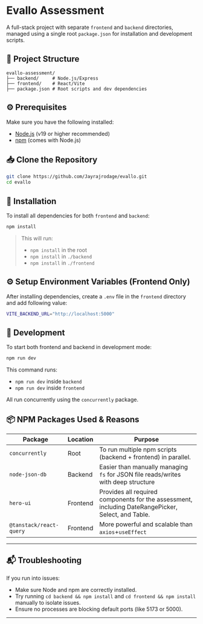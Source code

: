 # Evallo Assessment

A full-stack project with separate `frontend` and `backend` directories, managed using a single root `package.json` for installation and development scripts.

## 📁 Project Structure

```
evallo-assessment/
├── backend/     # Node.js/Express
├── frontend/    # React/Vite
├── package.json # Root scripts and dev dependencies
```

## ⚙️ Prerequisites

Make sure you have the following installed:

- [Node.js](https://nodejs.org/) (v19 or higher recommended)
- [npm](https://www.npmjs.com/) (comes with Node.js)

## 📥 Clone the Repository

```bash
git clone https://github.com/Jayrajrodage/evallo.git
cd evallo
```

## 🚀 Installation

To install all dependencies for both `frontend` and `backend`:

```bash
npm install
```

> This will run:
>
> - `npm install` in the root
> - `npm install` in `./backend`
> - `npm install` in `./frontend`

## ⚙️ Setup Environment Variables (Frontend Only)

After installing dependencies, create a `.env` file in the `frontend` directory and add following value:

```bash
VITE_BACKEND_URL="http://localhost:5000"
```

## 🧪 Development

To start both frontend and backend in development mode:

```bash
npm run dev
```

This command runs:

- `npm run dev` inside `backend`
- `npm run dev` inside `frontend`

All run concurrently using the `concurrently` package.

## 📦 NPM Packages Used & Reasons

| Package                 | Location | Purpose                                                                                            |
| ----------------------- | -------- | -------------------------------------------------------------------------------------------------- |
| `concurrently`          | Root     | To run multiple npm scripts (backend + frontend) in parallel.                                      |
| `node-json-db`          | Backend  | Easier than manually managing `fs` for JSON file reads/writes with deep structure                  |
| `hero-ui`               | Frontend  | Provides all required components for the assessment, including DateRangePicker, Select, and Table. |
| `@tanstack/react-query` | Frontend  | More powerful and scalable than `axios`+`useEffect`                      |

---

## 📬 Troubleshooting

If you run into issues:

- Make sure Node and npm are correctly installed.
- Try running `cd backend && npm install` and `cd frontend && npm install` manually to isolate issues.
- Ensure no processes are blocking default ports (like 5173 or 5000).

---
